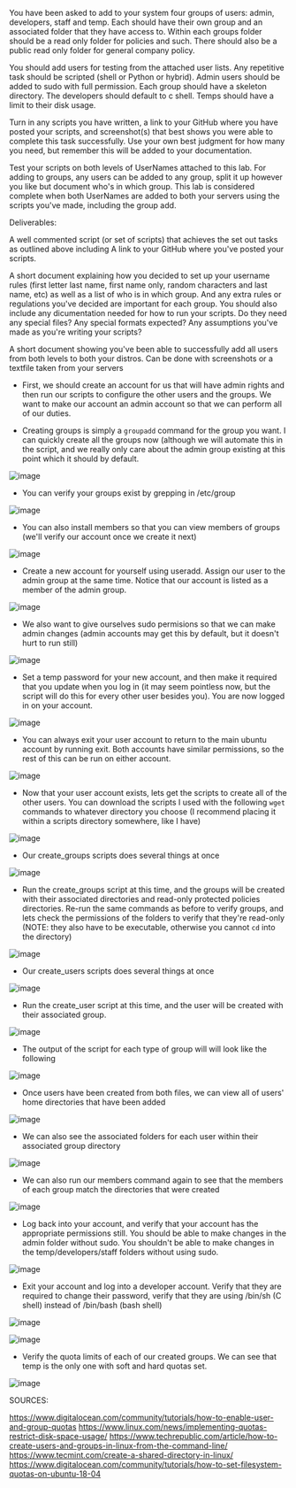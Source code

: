 You have been asked to add to your system four groups of users: admin, developers, staff and temp. Each should have their own group and an associated folder that they have access to. Within each groups folder should be a read only folder for policies and such. There should also be a public read only folder for general company policy.  

You should add users for testing from the attached user lists. Any repetitive task should be scripted (shell or Python or hybrid). Admin users should be added to sudo with full permission. Each group should have a skeleton directory. The developers should default to c shell. Temps should have a limit to their disk usage.

Turn in any scripts you have written, a link to your GitHub where you have posted your scripts, and  screenshot(s) that best shows you were able to complete this task successfully. Use your own best judgment for how many you need, but remember this will be added to your documentation.

Test your scripts on both levels of UserNames attached to this lab. For adding to groups, any users can be added to any group, split it up however you like but document who's in which group. This lab is considered complete when both UserNames are added to both your servers using the scripts you've made, including the group add.

Deliverables:

A well commented script (or set of scripts) that achieves the set out tasks as outlined above including  A link to your GitHub where you've posted your scripts.

A short document explaining how you decided to set up your username rules (first letter last name, first name only, random characters and last name, etc) as well as a list of who is in which group. And any extra rules or regulations you've decided are important for each group.  You should also include any dicumentation needed for how to run your scripts.  Do they  need any special files? Any special formats expected? Any assumptions you've made as you're writing your scripts?

A short document showing you've been able to successfully add all users from both levels to both your distros.  Can be done with screenshots or a textfile taken from your servers

- First, we should create an account for us that will have admin rights and then run our scripts to configure the other users and the groups. We want to make our account an admin account so that we can perform all of our duties.

- Creating groups is simply a `groupadd` command for the group you want. I can quickly create all the groups now (although we will automate this in the script, and we really only care about the admin group existing at this point which it should by default.

![image](https://user-images.githubusercontent.com/64757540/97641052-67ec2a80-1a18-11eb-8d15-677d3571e561.png)

- You can verify your groups exist by grepping in /etc/group

![image](https://user-images.githubusercontent.com/64757540/97641107-8a7e4380-1a18-11eb-98cf-c67bad52f2ab.png)

- You can also install members so that you can view members of groups (we'll verify our account once we create it next)

![image](https://user-images.githubusercontent.com/64757540/97641381-2019d300-1a19-11eb-8ab4-ee89c4a2d8aa.png)

- Create a new account for yourself using useradd. Assign our user to the admin group at the same time. Notice that our account is listed as a member of the admin group.

![image](https://user-images.githubusercontent.com/64757540/97641738-f3b28680-1a19-11eb-9edd-3509b2b4622b.png)

- We also want to give ourselves sudo permisions so that we can make admin changes (admin accounts may get this by default, but it doesn't hurt to run still)

![image](https://user-images.githubusercontent.com/64757540/97641674-d1206d80-1a19-11eb-8236-9da7fda7f173.png)

- Set a temp password for your new account, and then make it required that you update when you log in (it may seem pointless now, but the script will do this for every other user besides you). You are now logged in on your account.

![image](https://user-images.githubusercontent.com/64757540/97642085-b8fd1e00-1a1a-11eb-81ba-77f9edd0af4b.png)

- You can always exit your user account to return to the main ubuntu account by running exit. Both accounts have similar permissions, so the rest of this can be run on either account.

![image](https://user-images.githubusercontent.com/64757540/97643569-750c1800-1a1e-11eb-9ee7-04bfa362bedf.png)

- Now that your user account exists, lets get the scripts to create all of the other users. You can download the scripts I used with the following `wget` commands to whatever directory you choose (I recommend placing it within a scripts directory somewhere, like I have)

![image](https://user-images.githubusercontent.com/64757540/99195790-f5888380-2755-11eb-9c3a-4b8a5692c9a1.png)

- Our create_groups scripts does several things at once

![image](https://user-images.githubusercontent.com/64757540/97643962-62dea980-1a1f-11eb-91d2-5fedda487833.png)

- Run the create_groups script at this time, and the groups will be created with their associated directories and read-only protected policies directories. Re-run the same commands as before to verify groups, and lets check the permissions of the folders to verify that they're read-only (NOTE: they also have to be executable, otherwise you cannot `cd` into the directory)

![image](https://user-images.githubusercontent.com/64757540/97644238-2c555e80-1a20-11eb-918f-79c8aca77d38.png)

- Our create_users scripts does several things at once

![image](https://user-images.githubusercontent.com/64757540/97643929-4e9aac80-1a1f-11eb-8fb9-cb2f27a1ed1c.png)

- Run the create_user script at this time, and the user will be created with their associated group.

![image](https://user-images.githubusercontent.com/64757540/97642944-ce734780-1a1c-11eb-8c36-e67d10f2aa4d.png)

- The output of the script for each type of group will will look like the following

![image](https://user-images.githubusercontent.com/64757540/97642520-c23aba80-1a1b-11eb-9cef-611de0c9d38f.png)

- Once users have been created from both files, we can view all of users' home directories that have been added

![image](https://user-images.githubusercontent.com/64757540/97642545-da123e80-1a1b-11eb-9a7f-7cd321f0e2f6.png)

- We can also see the associated folders for each user within their associated group directory

![image](https://user-images.githubusercontent.com/64757540/97642598-f8783a00-1a1b-11eb-9f63-1905aa97dc30.png)

- We can also run our members command again to see that the members of each group match the directories that were created

![image](https://user-images.githubusercontent.com/64757540/97642632-12198180-1a1c-11eb-9f4e-35bbc329888b.png)

- Log back into your account, and verify that your account has the appropriate permissions still. You should be able to make changes in the admin folder without sudo. You shouldn't be able to make changes in the temp/developers/staff folders without using sudo.

![image](https://user-images.githubusercontent.com/64757540/97642256-1b561e80-1a1b-11eb-9b6b-07c2673b910d.png)

- Exit your account and log into a developer account. Verify that they are required to change their password, verify that they are using /bin/sh (C shell) instead of /bin/bash (bash shell)

![image](https://user-images.githubusercontent.com/64757540/97642823-82280780-1a1c-11eb-8e66-91462681dbce.png)

![image](https://user-images.githubusercontent.com/64757540/97642831-86542500-1a1c-11eb-9c31-09983f907907.png)

- Verify the quota limits of each of our created groups. We can see that temp is the only one with soft and hard quotas set.

![image](https://user-images.githubusercontent.com/64757540/97644921-f1ecc100-1a21-11eb-8065-5e66dc474904.png)

SOURCES:

https://www.digitalocean.com/community/tutorials/how-to-enable-user-and-group-quotas
https://www.linux.com/news/implementing-quotas-restrict-disk-space-usage/
https://www.techrepublic.com/article/how-to-create-users-and-groups-in-linux-from-the-command-line/
https://www.tecmint.com/create-a-shared-directory-in-linux/
https://www.digitalocean.com/community/tutorials/how-to-set-filesystem-quotas-on-ubuntu-18-04



